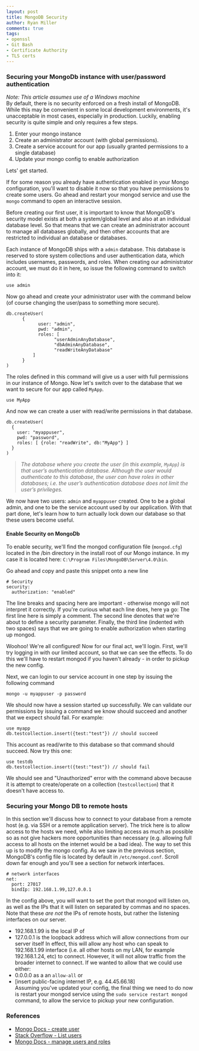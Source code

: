 ```yaml
---
layout: post
title: MongoDB Security
author: Ryan Miller
comments: true
tags:
- openssl
- Git Bash
- Certificate Authority
- TLS certs
---
```


### Securing your MongoDb instance with user/password authentication
*Note: This article assumes use of a Windows machine*  
By default, there is no security enforced on a fresh install of MongoDB. While this may be convenient in some local development environments, it's unacceptable 
in most cases, especially in production. Luckily, enabling security is quite simple and only requires a few steps.  
1. Enter your mongo instance 
1. Create an administrator account (with global permissions).
1. Create a service account for our app (usually granted permissions to a single database)
1. Update your mongo config to enable authorization

Lets' get started.  
  
If for some reason you already have authentication enabled in your Mongo configuration, you'll want to disable it now so that you have permissions to create some users. Go ahead and restart your mongod service and use the `mongo` command to open an interactive session.  

Before creating our first user, it is important to know that MongoDB's security model exists at both a system/global level and also at an individual database level. So that means that we can create an administrator account to manage all databases globally, and then other accounts that are restricted to individual an database or databases.  
  
Each instance of MongoDB ships with a `admin` database. This database is reserved to store system collections and user authentication data, which includes usernames, passwords, and roles. When creating our administrator account, we must do it in here, so issue the following command to switch into it:
 
```
use admin
```
 
Now go ahead and create your administrator user with the command below (of course changing the user/pass to something more secure).
```
db.createUser(
      {
            user: "admin",
            pwd: "admin",
            roles: [
                  "userAdminAnyDatabase",
                  "dbAdminAnyDatabase",
                  "readWriteAnyDatabase"
	      ]
      }
)
```
The roles defined in this command will give us a user with full permissions in our instance of Mongo.
Now let's switch over to the database that we want to secure for our app called `MyApp`.
```
use MyApp
```
And now we can create a user with read/write permissions in that database.

```
db.createUser(
  {
    user: "myappuser",
    pwd: "password",
    roles: [ {role: "readWrite", db:"MyApp"} ]
  }
)
```  
  
> *The database where you create the user (in this example, `MyApp`) is that user’s authentication database. Although the user would authenticate to this database, the user can have roles in other databases; i.e. the user’s authentication database does not limit the user’s privileges.*

We now have two users: `admin` and `myappuser` created. One to be a global admin, and one to be the service account used by our application. With that part done, let's learn how to turn actually lock down our database so that these users become useful.

#### Enable Security on MongoDb
To enable security, we'll find the mongod configuration file (`mongod.cfg`) located in the /bin directory in the install root of our Mongo instance. In my case it is located here: `C:\Program Files\MongoDB\Server\4.0\bin`.  

Go ahead and copy and paste this snippet onto a new line
```
# Security
security:
  authorization: "enabled"
```
The line breaks and spacing here are important - otherwise mongo will not interpret it correctly. If you're curious what each line does, here ya go: The first line here is simply a comment. The second line denotes that we're about to define a security parameter. Finally, the third line (indented with two spaces) says that we are going to enable authorization when starting up mongod.

Woohoo! We're all configured! Now for our final act, we'll login. First, we'll try logging in with our limited account, so that we can see the effects. To do this we'll have to restart mongod if you haven't already - in order to pickup the new config.
  
Next, we can login to our service account in one step by issuing the following command

```
mongo -u myappuser -p password
```
We should now have a session started up successfully. We can validate our permissions by issuing a command we know should succeed and another that we expect should fail. For example:
```
use myapp
db.testcollection.insert({test:"test"}) // should succeed
```
This account as read/write to this database so that command should succeed. Now try this one:
```
use testdb
db.testcollection.insert({test:"test"}) // should fail
```
We should see and "Unauthorized" error with the command above because it is attempt to create/operate on a collection (`testcollection`) that it doesn't have access to.

### Securing your Mongo DB to remote hosts
In this section we'll discuss how to connect to your database from a remote host (e.g. via SSH or a remote application server). The trick here is to allow access to the hosts we need, while also limiting access as much as possible so as not give hackers more opportunities than necessary (e.g. allowing full access to all hosts on the internet would be a bad idea). 
The way to set this up is to modify the mongo config. As we saw in the previous section, MongoDB's config file is located by default in `/etc/mongod.conf`. Scroll down far enough and you'll see a section for network interfaces.

```
# network interfaces
net:
  port: 27017
  bindIp: 192.168.1.99,127.0.0.1
```

In the config above, you will want to set the port that mongod will listen on, as well as the IPs that it will listen on separated by commas and no spaces. 
Note that these *are not* the IPs of remote hosts, but rather the listening interfaces on our server.
- 192.168.1.99 is the local IP of
- 127.0.0.1 is the loopback address which will allow connections from our server itself
In effect, this will allow any host who can speak to 192.168.1.99 interface (i.e. all other hosts on my LAN, for example 192.168.1.24, etc) to connect. However, it will not allow traffic from the broader internet to connect. If we wanted to allow that we could use either:
- 0.0.0.0 as a an `allow-all` or
- [insert public-facing internet IP, e.g. 44.45.66.18]  
Assuming you've updated your config, the final thing we need to do now is restart your mongod service using the `sudo service restart mongod` command, to allow the service to pickup your new configuration.

### References
- [Mongo Docs - create user](https://docs.mongodb.com/manual/reference/method/db.createUser/)
- [Stack Overflow - List users](https://stackoverflow.com/questions/32582244/how-to-list-all-users-in-the-mongo-shell)
- [Mongo Docs - manage users and roles](https://docs.mongodb.com/manual/tutorial/manage-users-and-roles/#view-a-user-s-roles)

